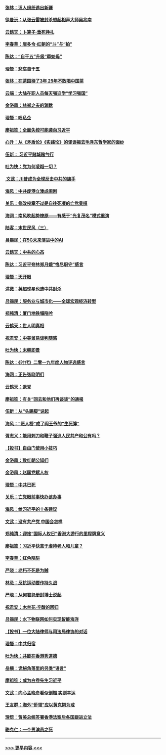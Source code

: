 #### [张林：汉人纷纷逃出新疆](../pages/nsc993/n11743530.md?t=12250833) 
#### [徐曼沅：从张云雷被封杀想起相声大师吴兆南](../pages/nsc993/n11741816.md?t=12250833) 
#### [云鹤天：卜算子‧垂死挣扎](../pages/nsc993/n11739956.md?t=12250833) 
#### [李春草：唐多令‧红朝的“斗”与“拍”](../pages/nsc993/n11739830.md?t=12250833) 
#### [陈达：“自干五”升级“牵妨母”](../pages/nsc993/n11739724.md?t=12250833) 
#### [理悟：悲哀自干五](../pages/nsc993/n11739547.md?t=12250833) 
#### [张林：在茶园待了3年 25年不敢喝中国茶](../pages/nsc993/n11739240.md?t=12250833) 
#### [云端：大陆在职人员每天强迫学“学习强国”](../pages/nsc993/n11738735.md?t=12250833) 
#### [金浴凤：林郑之夫的渊默](../pages/nsc993/n11737735.md?t=12250833) 
#### [理悟：叹私企](../pages/nsc993/n11737715.md?t=12250833) 
#### [廖祖笙：全面失控可能袭向习近平](../pages/nsc993/n11737704.md?t=12250833) 
#### [心升：从《矛盾论》《实践论》的谬误揭去毛泽东哲学家的面纱](../pages/nsc993/n11736962.md?t=12250833) 
#### [伍新： 习近平赌城赌气行](../pages/nsc993/n11736929.md?t=12250833) 
#### [吐为快：党为何凌蹈一切？](../pages/nsc993/n11736915.md?t=12250833) 
#### [ 文武：川普成为全球反击中共的旗手](../pages/nsc993/n11736882.md?t=12250833) 
#### [海风：中共废港立澳成闹剧](../pages/nsc993/n11735857.md?t=12250833) 
#### [关乐：修改校章不过是自往死凑的亡党臭棋](../pages/nsc993/n11735097.md?t=12250833) 
#### [海网：南风吹起势燎原——有感于“光复茂名”模式重演](../pages/nsc993/n11732308.md?t=12250833) 
#### [陆客：末世民风（三）](../pages/nsc993/n11732211.md?t=12250833) 
#### [吕锡民：在5G未来演进中的AI](../pages/nsc993/n11730010.md?t=12250833) 
#### [云鹤天：中共的心态](../pages/nsc993/n11729906.md?t=12250833) 
#### [陈达：习近平夸林郑月娥“恪尽职守”感言](../pages/nsc993/n11729881.md?t=12250833) 
#### [理悟：天开眼](../pages/nsc993/n11729699.md?t=12250833) 
#### [洪微：英超球星也遭中共封杀](../pages/nsc993/n11727243.md?t=12250833) 
#### [吕锡民：服务业与城市化——全球宏观经济转型](../pages/nsc993/n11725845.md?t=12250833) 
#### [郑纯清：厦门地铁塌陷吟](../pages/nsc993/n11725813.md?t=12250833) 
#### [云鹤天：世人明真相](../pages/nsc993/n11725621.md?t=12250833) 
#### [祝君安：中美贸易谈判随感](../pages/nsc993/n11725609.md?t=12250833) 
#### [吐为快：末朝即景](../pages/nsc993/n11723365.md?t=12250833) 
#### [陈达：《时代》二零一九年度人物评选感言](../pages/nsc993/n11723337.md?t=12250833) 
#### [海网：正告张晓明们](../pages/nsc993/n11723228.md?t=12250833) 
#### [云鹤天：退党](../pages/nsc993/n11723056.md?t=12250833) 
#### [廖祖笙：有关“回去和他们再谈谈”的通报](../pages/nsc993/n11722442.md?t=12250833) 
#### [伍新：从“头踢脚”说起](../pages/nsc993/n11722429.md?t=12250833) 
#### [海风：“恶人榜”成了阎王爷的“生死簿”](../pages/nsc993/n11722272.md?t=12250833) 
#### [胥志义：能用剌刀和鞭子强迫人民共产和公有吗？](../pages/nsc993/n11720569.md?t=12250833) 
#### [【投书】自由门使用小技巧](../pages/nsc993/n11720180.md?t=12250833) 
#### [金浴凤：致红朝公知们](../pages/nsc993/n11720563.md?t=12250833) 
#### [金浴凤：赵国党赋人权](../pages/nsc993/n11720533.md?t=12250833) 
#### [理悟：中共已死](../pages/nsc993/n11720233.md?t=12250833) 
#### [关乐：亡党眼前事快办该办事](../pages/nsc993/n11719160.md?t=12250833) 
#### [海风：给习近平的十条建议](../pages/nsc993/n11717616.md?t=12250833) 
#### [文武：没有共产党 中国会怎样](../pages/nsc993/n11717584.md?t=12250833) 
#### [郑纯清：迎接“国际人权日”香港大游行的里程牌意义](../pages/nsc993/n11717417.md?t=12250833) 
#### [廖祖笙：习近平快意于虐待老人和儿童？](../pages/nsc993/n11715313.md?t=12250833) 
#### [李春草：红色陷阱](../pages/nsc993/n11715029.md?t=12250833) 
#### [严晓：老朽不死是为贼](../pages/nsc993/n11712910.md?t=12250833) 
#### [林忌：反抗运动要作持久战](../pages/nsc993/n11712623.md?t=12250833) 
#### [严晓：从何君尧册封博士说起](../pages/nsc993/n11712465.md?t=12250833) 
#### [祝君安：木兰花·辛酸的回归](../pages/nsc993/n11712381.md?t=12250833) 
#### [吕锡民：水下物联网如何实现智能海洋](../pages/nsc993/n11711158.md?t=12250833) 
#### [【投书】一位大陆律师与司法局律协的对话](../pages/nsc993/n11709675.md?t=12250833) 
#### [理悟：中共归宿](../pages/nsc993/n11710059.md?t=12250833) 
#### [吐为快：共匪在香港秀道德](../pages/nsc993/n11709979.md?t=12250833) 
#### [岳横：诡秘角落里的另类“语言”](../pages/nsc993/n11709792.md?t=12250833) 
#### [廖祖笙：或为白卷先生习近平](../pages/nsc993/n11708330.md?t=12250833) 
#### [文武：向心孟晚舟看似倒楣 实则幸运](../pages/nsc993/n11708236.md?t=12250833) 
#### [王友群：海外“侨领”应以黄克锵为戒](../pages/nsc993/n11706176.md?t=12250833) 
#### [理悟：贺美总统签署香港法案后各国跟进立法](../pages/nsc993/n11706853.md?t=12250833) 
#### [骆克仁：一个男演员之死](../pages/nsc993/n11706677.md?t=12250833) 

----
#### [ >>> 更早内容 <<< ](../indexes/nsc993-earlier.md)
